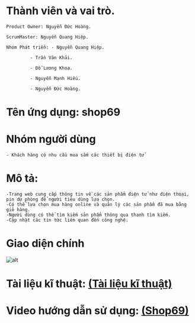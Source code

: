 # Thành viên và vai trò.
	Product Owner: Nguyễn Đức Hoàng.
	
	ScrumMaster: Nguyễn Quang Hiệp.
	
	Nhóm Phát triển: - Nguyễn Quang Hiệp.
			
			 - Trần Văn Khải.
			 
			 - Đỗ Lương Khoa.
			 
			 - Nguyễn Mạnh Hiếu.
			 
			 - Nguyễn Đức Hoàng.
	

	
# Tên ứng dụng: shop69

# Nhóm người dùng
	- Khách hàng có nhu cầu mua sắm các thiết bị điện tử
	
# Mô tả:
	-Trang web cung cấp thông tin về các sản phẩm điện tử như điện thoại, pin dự phòng để người tiêu dùng lựa chọn.
	-Có thể lựa chọn mua hàng online và quản lý các sản phẩm đã mua bằng giỏ hàng.
	-Người dùng có thể tìm kiếm sản phẩm thông qua thanh tìm kiếm.
	-Cập nhật các tin tức liên quan đến công nghệ.
# Giao diện chính 
![alt](https://www.upsieutoc.com/images/2019/05/15/Untitled33647cb82e46dacd.png)

# Tài liệu kĩ thuật: [(Tài liệu kĩ thuật)](https://docs.google.com/document/d/1kuHLork-ylbd-Cv6pVuNQbAI-GXUfJpMzN6riPOYBOk/edit)

# Video hướng dẫn sử dụng: [(Shop69)](https://youtu.be/wguf5BEqcg4)


